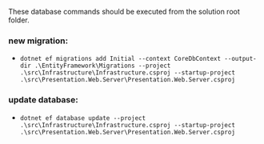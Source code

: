 These database commands should be executed from the solution root folder.

### new migration: 
- `dotnet ef migrations add Initial --context CoreDbContext --output-dir .\EntityFramework\Migrations --project .\src\Infrastructure\Infrastructure.csproj --startup-project .\src\Presentation.Web.Server\Presentation.Web.Server.csproj`

### update database: 
- `dotnet ef database update --project .\src\Infrastructure\Infrastructure.csproj --startup-project .\src\Presentation.Web.Server\Presentation.Web.Server.csproj`